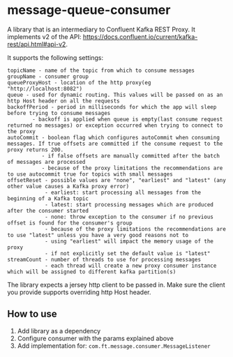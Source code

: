 # message-queue-consumer

A library that is an intermediary to Confluent Kafka REST Proxy. It implements v2 of the API: <https://docs.confluent.io/current/kafka-rest/api.html#api-v2>.

It supports the following settings:


```
topicName - name of the topic from which to consume messages
groupName - consumer group
queueProxyHost - location of the http proxy(eg "http://localhost:8082")
queue - used for dynamic routing. This values will be passed on as an http Host header on all the requests
backoffPeriod - period in milliseconds for which the app will sleep before trying to consume messages 
        - backoff is applied when queue is empty(last consume request returned no messages) or exception occurred when trying to connect to the proxy
autoCommit - boolean flag which configures autoCommit when consuming messages. If true offsets are committed if the consume request to the proxy returns 200.
           - if false offsets are manually committed after the batch of messages are processed
           - because of the proxy limitations the recommendations are to use autocommit true for topics with small messages
offsetReset - possible values are "none", "earliest" and "latest" (any other value causes a Kafka proxy error)
            - earliest: start processing all messages from the beginning of a Kafka topic
            - latest: start processing messages which are produced after the consumer started
            - none: throw exception to the consumer if no previous offset is found for the consumer's group
            - because of the proxy limitations the recommendations are to use "latest" unless you have a very good reasons not to
            - using "earliest" will impact the memory usage of the proxy
            - if not explicitly set the default value is "latest"
streamCount - number of threads to use for processing messages
            - each thread will create a new proxy consumer instance which will be assigned to different kafka partition(s)
```
The library expects a jersey http client to be passed in. Make sure the client you provide supports overriding http Host header.

## How to use

1. Add library as a dependency
1. Configure consumer with the params explained above
1. Add implementation for: `com.ft.message.consumer.MessageListener`

